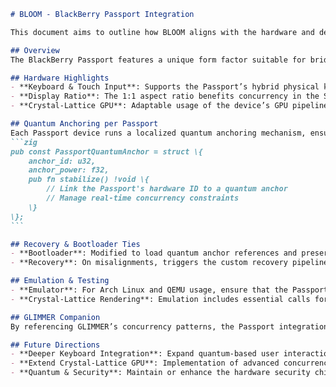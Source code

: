 <!--
BLOOM BlackBerry Passport Integration:
{
  "metadata": {
    "timestamp": "2025-05-28 23:16:50",
    "author": "isdood",
    "pattern_version": "1.0.0",
    "color_scheme": "GLIMMER"
  }
}
-->
````markdown name=BLACKBERRY-PASSPORT.md
# BLOOM - BlackBerry Passport Integration

This document aims to outline how BLOOM aligns with the hardware and design considerations of the BlackBerry Passport device. Through the STARWEAVE universe’s lens, we combine quantum enhancement and crystal-lattice principles to offer a secure, high-performance mobile OS experience.

## Overview
The BlackBerry Passport features a unique form factor suitable for bridging quantum and crystal-based mobile operations. BLOOM leverages its wide screen real estate for advanced recovery visuals, quantum anchor states, and concurrency-based notifications synced with reality anchors.

## Hardware Highlights
- **Keyboard & Touch Input**: Supports the Passport’s hybrid physical keyboard and integrated touch gestures, essential for quantum interface interactions.
- **Display Ratio**: The 1:1 aspect ratio benefits concurrency in the STARWEAVE environment, allocating extra screen space for quantum anchor readouts.
- **Crystal-Lattice GPU**: Adaptable usage of the device’s GPU pipeline for minimal-latency crystal-lattice drawings and multi-threaded concurrency tasks.

## Quantum Anchoring per Passport
Each Passport device runs a localized quantum anchoring mechanism, ensuring minimal decoherence. When bridging with BLOOM’s OS layer, the synergy yields stable background tasks and a fluid user experience.
```zig
pub const PassportQuantumAnchor = struct \{
    anchor_id: u32,
    anchor_power: f32,
    pub fn stabilize() !void \{
        // Link the Passport's hardware ID to a quantum anchor
        // Manage real-time concurrency constraints
    \}
\};
```

## Recovery & Bootloader Ties
- **Bootloader**: Modified to load quantum anchor references and preserve certain Passport hardware states.
- **Recovery**: On misalignments, triggers the custom recovery pipeline, providing a stable fallback that works with the Passport’s physical keyboard input.

## Emulation & Testing
- **Emulator**: For Arch Linux and QEMU usage, ensure that the Passport device profile is selected (`--device passport`). This simulates the unique screen ratio and partial hardware key mappings.
- **Crystal-Lattice Rendering**: Emulation includes essential calls for rendering concurrency updates on the Passport screen.

## GLIMMER Companion
By referencing GLIMMER’s concurrency patterns, the Passport integration within BLOOM benefits from star-like scheduling. This helps harness reality anchors for stable daily use, even under quantum workloads.

## Future Directions
- **Deeper Keyboard Integration**: Expand quantum-based user interactions featuring multi-swipe & hardware keys synergy.
- **Extend Crystal-Lattice GPU**: Implementation of advanced concurrency effects aligned with the unique Passport GPU constraints.
- **Quantum & Security**: Maintain or enhance the hardware security chips for robust anchor stability and user data protection.

````
